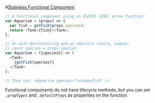#[Stateless Functional Component](https://facebook.github.io/react/blog/2015/10/07/react-v0.14.html#stateless-functional-components)

```js
// A functional component using an ES2015 (ES6) arrow function:
var Aquarium = (props) => {
  var fish = getFish(props.species);
  return <Tank>{fish}</Tank>;
};

// Or with destructuring and an implicit return, simply:
// const species = props.species
var Aquarium = ({species}) => (
  <Tank>
    {getFish(species)}
  </Tank>
);

// Then use: <Aquarium species="rainbowfish" />
```

Functional components do not have lifecycle methods, but you can set `.propTypes` and `.defaultProps` as properties on the function.
